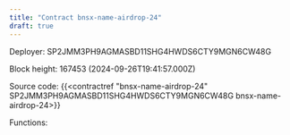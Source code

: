 ```yaml
---
title: "Contract bnsx-name-airdrop-24"
draft: true
---
```

Deployer: SP2JMM3PH9AGMASBD11SHG4HWDS6CTY9MGN6CW48G


 



Block height: 167453 (2024-09-26T19:41:57.000Z)

Source code: {{<contractref "bnsx-name-airdrop-24" SP2JMM3PH9AGMASBD11SHG4HWDS6CTY9MGN6CW48G bnsx-name-airdrop-24>}}

Functions:


